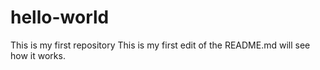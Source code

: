 # hello-world
This is my first repository
This is my first edit of the README.md
will see how it works.

